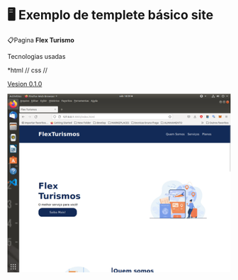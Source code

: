 

# :desktop_computer: Exemplo de templete básico site

📋Pagina  **Flex Turismo** 

Tecnologias usadas

*html // css // 

<u>Vesion 0.1.0</u>

<img src="https://raw.githubusercontent.com/diegobda/templete-site-basico/main/Screenshot%20from%202022-08-13%2018-39-29.png"/>


